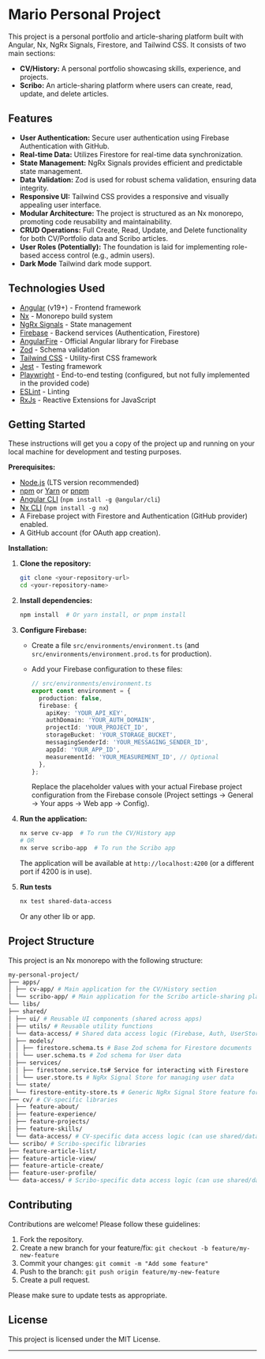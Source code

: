 # Mario Personal Project

This project is a personal portfolio and article-sharing platform built with Angular, Nx, NgRx Signals, Firestore, and Tailwind CSS. It consists of two main sections:

- **CV/History:** A personal portfolio showcasing skills, experience, and projects.
- **Scribo:** An article-sharing platform where users can create, read, update, and delete articles.

## Features

- **User Authentication:** Secure user authentication using Firebase Authentication with GitHub.
- **Real-time Data:** Utilizes Firestore for real-time data synchronization.
- **State Management:** NgRx Signals provides efficient and predictable state management.
- **Data Validation:** Zod is used for robust schema validation, ensuring data integrity.
- **Responsive UI:** Tailwind CSS provides a responsive and visually appealing user interface.
- **Modular Architecture:** The project is structured as an Nx monorepo, promoting code reusability and maintainability.
- **CRUD Operations:** Full Create, Read, Update, and Delete functionality for both CV/Portfolio data and Scribo articles.
- **User Roles (Potentially):** The foundation is laid for implementing role-based access control (e.g., admin users).
- **Dark Mode** Tailwind dark mode support.

## Technologies Used

- [Angular](https://angular.io/) (v19+) - Frontend framework
- [Nx](https://nx.dev/) - Monorepo build system
- [NgRx Signals](https://ngrx.io/guide/signals) - State management
- [Firebase](https://firebase.google.com/) - Backend services (Authentication, Firestore)
- [AngularFire](https://github.com/angular/angularfire) - Official Angular library for Firebase
- [Zod](https://zod.dev/) - Schema validation
- [Tailwind CSS](https://tailwindcss.com/) - Utility-first CSS framework
- [Jest](https://jestjs.io/) - Testing framework
- [Playwright](https://playwright.dev/) - End-to-end testing (configured, but not fully implemented in the provided code)
- [ESLint](https://eslint.org/) - Linting
- [RxJs](https://rxjs.dev/) - Reactive Extensions for JavaScript

## Getting Started

These instructions will get you a copy of the project up and running on your local machine for development and testing purposes.

**Prerequisites:**

- [Node.js](https://nodejs.org/) (LTS version recommended)
- [npm](https://www.npmjs.com/) or [Yarn](https://yarnpkg.com/) or [pnpm](https://pnpm.io/)
- [Angular CLI](https://cli.angular.io/) (`npm install -g @angular/cli`)
- [Nx CLI](https://nx.dev/getting-started/installation) (`npm install -g nx`)
- A Firebase project with Firestore and Authentication (GitHub provider) enabled.
- A GitHub account (for OAuth app creation).

**Installation:**

1.  **Clone the repository:**

    ```bash
    git clone <your-repository-url>
    cd <your-repository-name>
    ```

2.  **Install dependencies:**

    ```bash
    npm install  # Or yarn install, or pnpm install
    ```

3.  **Configure Firebase:**

    - Create a file `src/environments/environment.ts` (and `src/environments/environment.prod.ts` for production).
    - Add your Firebase configuration to these files:

      ```typescript
      // src/environments/environment.ts
      export const environment = {
        production: false,
        firebase: {
          apiKey: 'YOUR_API_KEY',
          authDomain: 'YOUR_AUTH_DOMAIN',
          projectId: 'YOUR_PROJECT_ID',
          storageBucket: 'YOUR_STORAGE_BUCKET',
          messagingSenderId: 'YOUR_MESSAGING_SENDER_ID',
          appId: 'YOUR_APP_ID',
          measurementId: 'YOUR_MEASUREMENT_ID', // Optional
        },
      };
      ```

      Replace the placeholder values with your actual Firebase project configuration from the Firebase console (Project settings -> General -> Your apps -> Web app -> Config).

4.  **Run the application:**

    ```bash
    nx serve cv-app  # To run the CV/History app
    # OR
    nx serve scribo-app  # To run the Scribo app
    ```

    The application will be available at `http://localhost:4200` (or a different port if 4200 is in use).

5.  **Run tests**
    ```bash
    nx test shared-data-access
    ```
    Or any other lib or app.

## Project Structure

This project is an Nx monorepo with the following structure:

```bash
my-personal-project/
├── apps/
│ ├── cv-app/ # Main application for the CV/History section
│ └── scribo-app/ # Main application for the Scribo article-sharing platform
└── libs/
├── shared/
│ ├── ui/ # Reusable UI components (shared across apps)
│ ├── utils/ # Reusable utility functions
│ └── data-access/ # Shared data access logic (Firebase, Auth, UserStore, generic Firestore store)
│ ├── models/
│ │ ├── firestore.schema.ts # Base Zod schema for Firestore documents
│ │ └── user.schema.ts # Zod schema for User data
│ ├── services/
│ │ ├── firestone.service.ts# Service for interacting with Firestore
│ │ └── user.store.ts # NgRx Signal Store for managing user data
│ └── state/
│ └── firestore-entity-store.ts # Generic NgRx Signal Store feature for Firestore entities
├── cv/ # CV-specific libraries
│ ├── feature-about/
│ ├── feature-experience/
│ ├── feature-projects/
│ ├── feature-skills/
│ └── data-access/ # CV-specific data access logic (can use shared/data-access)
└── scribo/ # Scribo-specific libraries
├── feature-article-list/
├── feature-article-view/
├── feature-article-create/
├── feature-user-profile/
└── data-access/ # Scribo-specific data access logic (can use shared/data-access)
```

## Contributing

Contributions are welcome! Please follow these guidelines:

1.  Fork the repository.
2.  Create a new branch for your feature/fix: `git checkout -b feature/my-new-feature`
3.  Commit your changes: `git commit -m "Add some feature"`
4.  Push to the branch: `git push origin feature/my-new-feature`
5.  Create a pull request.

Please make sure to update tests as appropriate.

## License

This project is licensed under the MIT License.

---
